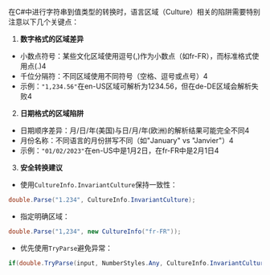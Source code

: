 在C#中进行字符串到值类型的转换时，语言区域（Culture）相关的陷阱需要特别注意以下几个关键点：

1. ‌**数字格式的区域差异**‌

- 小数点符号：某些文化区域使用逗号(,)作为小数点（如fr-FR），而标准格式使用点(.)4
- 千位分隔符：不同区域使用不同符号（空格、逗号或点号）4
- 示例：`"1,234.56"`在en-US区域可解析为1234.56，但在de-DE区域会解析失败4

2. ‌**日期格式的区域陷阱**‌

- 日期顺序差异：月/日/年(美国)与日/月/年(欧洲)的解析结果可能完全不同4
- 月份名称：不同语言的月份拼写不同（如"January" vs "Janvier"）4
- 示例：`"01/02/2023"`在en-US中是1月2日，在fr-FR中是2月1日4

3. ‌**安全转换建议**‌

- 使用`CultureInfo.InvariantCulture`保持一致性：
```C#
double.Parse("1.234", CultureInfo.InvariantCulture);

```
- 指定明确区域：
```C#
double.Parse("1,234", new CultureInfo("fr-FR"));

```

- 优先使用`TryParse`避免异常：
```C#
if(double.TryParse(input, NumberStyles.Any, CultureInfo.InvariantCulture, out var result))

```